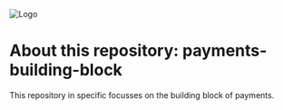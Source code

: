 
![Logo](https://sp-convergence.org/wp-content/uploads/2021/11/cropped-Logotipo1-3.png)


# About this repository: payments-building-block
This repository in specific focusses on the building block of payments.
